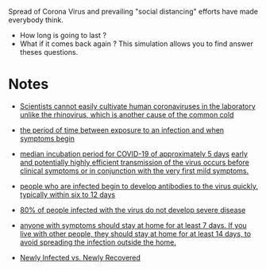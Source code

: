 Spread of Corona Virus and prevailing "social distancing" efforts have made everybody think. 
- How long is going to last ?
- What if it comes back again ?
This simulation allows you to find answer theses questions.

# Notes

- [Scientists cannot easily cultivate human coronaviruses in the laboratory unlike the rhinovirus, which is another cause of the common cold](https://www.medicalnewstoday.com/articles/256521#symptoms)

- [the period of time between exposure to an infection and when symptoms begin](https://www.health.harvard.edu/diseases-and-conditions/coronavirus-resource-center#Terms)

- [median incubation period for COVID-19 of approximately 5 days](https://annals.org/aim/fullarticle/2762808/incubation-period-coronavirus-disease-2019-covid-19-from-publicly-reported)
[early and potentially highly efficient transmission of the virus occurs before clinical symptoms or in conjunction with the very first mild symptoms.](https://www.statnews.com/2020/03/09/people-shed-high-levels-of-coronavirus-study-finds-but-most-are-likely-not-infectious-after-recovery-begins/)

- [people who are infected begin to develop antibodies to the virus quickly, typically within six to 12 days](https://www.statnews.com/2020/03/09/people-shed-high-levels-of-coronavirus-study-finds-but-most-are-likely-not-infectious-after-recovery-begins/)

- [80% of people infected with the virus do not develop severe disease](https://www.statnews.com/2020/03/09/people-shed-high-levels-of-coronavirus-study-finds-but-most-are-likely-not-infectious-after-recovery-begins/)

- [anyone with symptoms should stay at home for at least 7 days. If you live with other people, they should stay at home for at least 14 days, to avoid spreading the infection outside the home.](https://www.theguardian.com/world/2020/mar/21/coronavirus-symptoms-how-spread-should-i-see-doctor)

- [Newly Infected vs. Newly Recovered](https://www.worldometers.info/coronavirus/coronavirus-cases/#newly-infected-newly-recovered)
